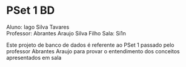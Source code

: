 # PSet 1 BD
Aluno: Iago Silva Tavares         
Professor: Abrantes Araujo Silva Filho 
Sala: Si1n 

Este projeto de banco de dados é referente ao PSet 1 passado pelo professor Abrantes Araujo para provar o entendimento dos conceitos apresentados em sala